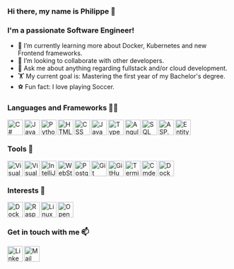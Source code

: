 ### Hi there, my name is Philippe 👋

### I'm a passionate Software Engineer!

- 🚀 I’m currently learning more about Docker, Kubernetes and new Frontend frameworks.
- 👬 I’m looking to collaborate with other developers.
- 💬 Ask me about anything regarding fullstack and/or cloud development.
- 🏋 My current goal is: Mastering the first year of my Bachelor's degree.
- ⚽ Fun fact: I love playing Soccer.
<!-- - 🤔 I’m looking for help with ... -->

### Languages and Frameworks 👨‍💻
<img align="left" alt="C#" height="35px" src="https://seeklogo.com/images/C/c-sharp-c-logo-02F17714BA-seeklogo.com.png" />
<img align="left" alt="Java" height="35px" src="https://cdn-icons-png.flaticon.com/512/226/226777.png" />
<img align="left" alt="Python" height="35px" src="https://upload.wikimedia.org/wikipedia/commons/thumb/c/c3/Python-logo-notext.svg/1024px-Python-logo-notext.svg.png" />
<img align="left" alt="HTML" height="35px" src="https://upload.wikimedia.org/wikipedia/commons/thumb/6/61/HTML5_logo_and_wordmark.svg/1200px-HTML5_logo_and_wordmark.svg.png" />
<img align="left" alt="CSS" height="35px" src="https://upload.wikimedia.org/wikipedia/commons/thumb/d/d5/CSS3_logo_and_wordmark.svg/1200px-CSS3_logo_and_wordmark.svg.png" />
<img align="left" alt="JavaScript" height="35px" src="https://user-images.githubusercontent.com/26480803/135827972-88e09ce1-0f2d-4e3d-9366-a6768e036c94.png" />
<img align="left" alt="TypeScript" height="35px" src="https://upload.wikimedia.org/wikipedia/commons/thumb/4/4c/Typescript_logo_2020.svg/1200px-Typescript_logo_2020.svg.png" />
<img align="left" alt="Angular" height="35px" src="https://upload.wikimedia.org/wikipedia/commons/thumb/c/cf/Angular_full_color_logo.svg/2048px-Angular_full_color_logo.svg.png" />
<img align="left" alt="SQL" height="35px" src="https://azure-scenarios-experience.azurewebsites.net/media/index/azure-sql.png" />
<img align="left" alt="ASP.NET Core" height="35px" src="https://user-images.githubusercontent.com/26480803/135830199-542081ec-7349-41a9-95ab-c7c73e0cd0bc.png" />
<img align="left" alt="Entity Framework Core" height="35px" src="https://user-images.githubusercontent.com/26480803/135829023-678e2c78-15a0-4070-8f02-75c8c9d06d7f.png" />

<br>
<br>

### Tools 🔨
<img align="left" alt="Visual Studio" height="35px" src="https://1000logos.net/wp-content/uploads/2020/08/Visual-Studio-Logo.png" />
<img align="left" alt="Visual Studio Code" height="35px" src="https://upload.wikimedia.org/wikipedia/commons/thumb/9/9a/Visual_Studio_Code_1.35_icon.svg/1024px-Visual_Studio_Code_1.35_icon.svg.png" />
<img align="left" alt="IntelliJ" height="35px" src="https://upload.wikimedia.org/wikipedia/commons/thumb/9/9c/IntelliJ_IDEA_Icon.svg/1024px-IntelliJ_IDEA_Icon.svg.png" />
<img align="left" alt="WebStorm" height="35px" src="https://upload.wikimedia.org/wikipedia/commons/thumb/c/c0/WebStorm_Icon.svg/1200px-WebStorm_Icon.svg.png" />
<img align="left" alt="PostgreSQL" height="35px" src="https://upload.wikimedia.org/wikipedia/de/thumb/4/4b/Postgresql.svg/1200px-Postgresql.svg.png" />
<img align="left" alt="Git" height="35px" src="https://git-scm.com/images/logos/downloads/Git-Icon-1788C.png" />
<img align="left" alt="GitHub" height="35px" src="https://cdn-icons-png.flaticon.com/512/25/25231.png" />
<img align="left" alt="Terminal" height="35px" src="https://user-images.githubusercontent.com/26480803/135829823-8dc89b88-f0f6-4c7f-a841-c00c9af54104.png" />
<img align="left" alt="Cmder" height="35px" src="https://user-images.githubusercontent.com/26480803/135829886-74face61-8993-4724-b839-cb9dbecc1560.png" />
<img align="left" alt="Docker" height="35px" src="https://www.testautomatisierung.org/wp-content/uploads/14098888813_bec60d595d_o.png" />

<br>
<br>

### Interests 🤩
<img align="left" alt="Docker" height="35px" src="https://www.testautomatisierung.org/wp-content/uploads/14098888813_bec60d595d_o.png" />
<img align="left" alt="Raspberry Pi" height="35px" src="https://upload.wikimedia.org/wikipedia/de/thumb/c/cb/Raspberry_Pi_Logo.svg/2000px-Raspberry_Pi_Logo.svg.png" />
<img align="left" alt="Linux" height="35px" src="https://upload.wikimedia.org/wikipedia/commons/thumb/3/35/Tux.svg/1200px-Tux.svg.png" />
<img align="left" alt="Open Source" height="35px" src="https://seeklogo.com/images/O/open-source-logo-55C3B4FF7B-seeklogo.com.png" />

<br>
<br>

### Get in touch with me 📫
<a href="https://www.linkedin.com/in/philippe-kruettli" target="_blank"><img align="left" alt="LinkedIn" width="35px" src="https://denkpharma.de/wp-content/uploads/2018/09/linkedin-logo-copy.png" /></a>
<a href="mailto:philippe.kruettli@gmx.ch"><img align="left" alt="Mail" width="35px" src="https://theme.zdassets.com/theme_assets/2075172/c570a5c9b64cfe45d0969ed41e3ef37a94bd1cb7.png" /></a>
